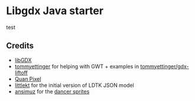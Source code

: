 # Libgdx Java starter
test

## Credits

- [libGDX](https://libgdx.com/)
- [tommyettinger](https://github.com/tommyettinger) for helping with GWT + examples in [tommyettinger/gdx-liftoff](https://github.com/tommyettinger/gdx-liftoff)
- [Quan Pixel](https://diaowinner.itch.io/galmuri-extended)
- [littlekt](https://github.com/littlektframework/littlekt) for the initial version of LDTK JSON model
- [ansimuz](https://opengameart.org/users/ansimuz) for the [dancer sprites](https://opengameart.org/content/dancing-girl-sprites)
